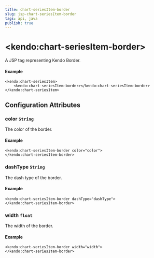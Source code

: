 ```yaml
---
title: chart-seriesItem-border
slug: jsp-chart-seriesItem-border
tags: api, java
publish: true
---
```


# \<kendo:chart-seriesItem-border\>
A JSP tag representing Kendo Border.

#### Example
    <kendo:chart-seriesItem>
        <kendo:chart-seriesItem-border></kendo:chart-seriesItem-border>
    </kendo:chart-seriesItem>


## Configuration Attributes


### color `String`

The color of the border.

#### Example
    <kendo:chart-seriesItem-border color="color">
    </kendo:chart-seriesItem-border>



### dashType `String`

The dash type of the border.

#### Example
    <kendo:chart-seriesItem-border dashType="dashType">
    </kendo:chart-seriesItem-border>



### width `float`

The width of the border.

#### Example
    <kendo:chart-seriesItem-border width="width">
    </kendo:chart-seriesItem-border>


